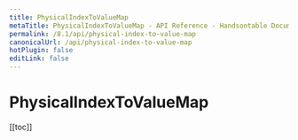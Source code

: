 ```yaml
---
title: PhysicalIndexToValueMap
metaTitle: PhysicalIndexToValueMap - API Reference - Handsontable Documentation
permalink: /8.1/api/physical-index-to-value-map
canonicalUrl: /api/physical-index-to-value-map
hotPlugin: false
editLink: false
---
```


# PhysicalIndexToValueMap

[[toc]]

